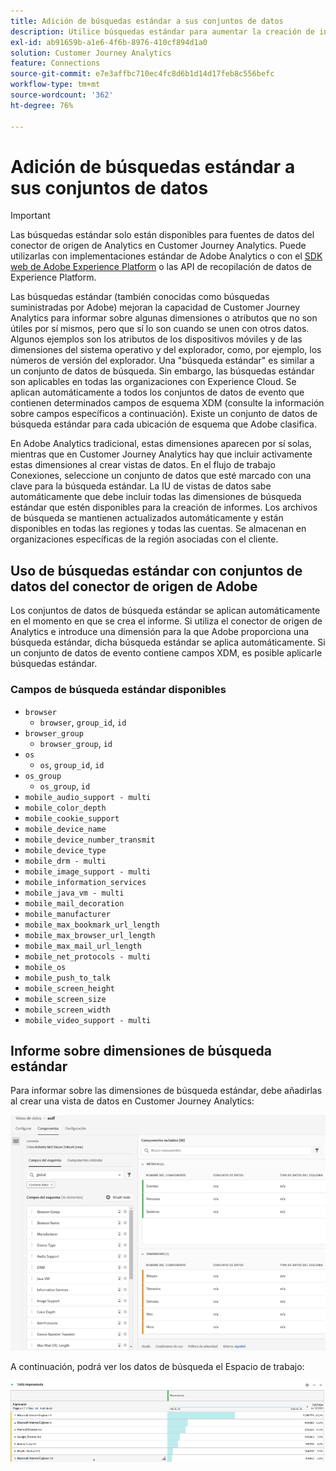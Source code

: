 ```yaml
---
title: Adición de búsquedas estándar a sus conjuntos de datos
description: Utilice búsquedas estándar para aumentar la creación de informes con dimensiones útiles en Customer Journey Analytics.
exl-id: ab91659b-a1e6-4f6b-8976-410cf894d1a0
solution: Customer Journey Analytics
feature: Connections
source-git-commit: e7e3affbc710ec4fc8d6b1d14d17feb8c556befc
workflow-type: tm+mt
source-wordcount: '362'
ht-degree: 76%

---
```


# Adición de búsquedas estándar a sus conjuntos de datos

>[!IMPORTANT]
>Las búsquedas estándar solo están disponibles para fuentes de datos del conector de origen de Analytics en Customer Journey Analytics. Puede utilizarlas con implementaciones estándar de Adobe Analytics o con el [SDK web de Adobe Experience Platform](https://experienceleague.adobe.com/docs/experience-platform/edge/home.html?lang=es) o las API de recopilación de datos de Experience Platform.

Las búsquedas estándar (también conocidas como búsquedas suministradas por Adobe) mejoran la capacidad de Customer Journey Analytics para informar sobre algunas dimensiones o atributos que no son útiles por sí mismos, pero que sí lo son cuando se unen con otros datos. Algunos ejemplos son los atributos de los dispositivos móviles y de las dimensiones del sistema operativo y del explorador, como, por ejemplo, los números de versión del explorador. Una &quot;búsqueda estándar&quot; es similar a un conjunto de datos de búsqueda. Sin embargo, las búsquedas estándar son aplicables en todas las organizaciones con Experience Cloud. Se aplican automáticamente a todos los conjuntos de datos de evento que contienen determinados campos de esquema XDM (consulte la información sobre campos específicos a continuación). Existe un conjunto de datos de búsqueda estándar para cada ubicación de esquema que Adobe clasifica.

En Adobe Analytics tradicional, estas dimensiones aparecen por sí solas, mientras que en Customer Journey Analytics hay que incluir activamente estas dimensiones al crear vistas de datos. En el flujo de trabajo Conexiones, seleccione un conjunto de datos que esté marcado con una clave para la búsqueda estándar. La IU de vistas de datos sabe automáticamente que debe incluir todas las dimensiones de búsqueda estándar que estén disponibles para la creación de informes. Los archivos de búsqueda se mantienen actualizados automáticamente y están disponibles en todas las regiones y todas las cuentas. Se almacenan en organizaciones específicas de la región asociadas con el cliente.

## Uso de búsquedas estándar con conjuntos de datos del conector de origen de Adobe

Los conjuntos de datos de búsqueda estándar se aplican automáticamente en el momento en que se crea el informe. Si utiliza el conector de origen de Analytics e introduce una dimensión para la que Adobe proporciona una búsqueda estándar, dicha búsqueda estándar se aplica automáticamente. Si un conjunto de datos de evento contiene campos XDM, es posible aplicarle búsquedas estándar.

<!--
### Specific IDs that need to be populated

The following IDs need to be populated in the specific XDM mixins for this functionality to work:

* Environment Details Mixin – device/typeID value populated - Must match Device Atlas IDs and will populate device data.
* Adobe Analytics ExperienceEvent Template Mixin or Adobe Analytics ExperienceEvent Full Extension Mixin with analytics/environment/browserIDStr and analytics/environment/operatingSystemIDStr. Both must match the Adobe IDs and  populate browser and OS data, respectively.

You need these mixins with the three IDs populated (device/typeID, environment/browserIDStr, and environment/operatingSystemIDStr). The lookup dimensions will then be pulled automatically by Customer Journey Analytics and will be available in the Data View.

The catch here is that they can only populate those IDs today if they have a direct relationship with Device Atlas. They are Device Atlas IDs, and they provide an API to allow a customer to look them up. This is a significant hurdle, and we may just want to take the reference to this capability out of the product documentation until we have a productized way to expose the Device Atlas ID lookup functionality.
-->

### Campos de búsqueda estándar disponibles

* `browser`
   * `browser`, `group_id`, `id`
* `browser_group`
   * `browser_group`, `id`
* `os`
   * `os`, `group_id`, `id`
* `os_group`
   * `os_group`, `id`
* `mobile_audio_support - multi`
* `mobile_color_depth`
* `mobile_cookie_support`
* `mobile_device_name`
* `mobile_device_number_transmit`
* `mobile_device_type`
* `mobile_drm - multi`
* `mobile_image_support - multi`
* `mobile_information_services`
* `mobile_java_vm - multi`
* `mobile_mail_decoration`
* `mobile_manufacturer`
* `mobile_max_bookmark_url_length`
* `mobile_max_browser_url_length`
* `mobile_max_mail_url_length`
* `mobile_net_protocols - multi`
* `mobile_os`
* `mobile_push_to_talk`
* `mobile_screen_height`
* `mobile_screen_size`
* `mobile_screen_width`
* `mobile_video_support - multi`

## Informe sobre dimensiones de búsqueda estándar

Para informar sobre las dimensiones de búsqueda estándar, debe añadirlas al crear una vista de datos en Customer Journey Analytics:

![](assets/global-lookup.png)

A continuación, podrá ver los datos de búsqueda el Espacio de trabajo:

![](assets/gl-reporting.png)
